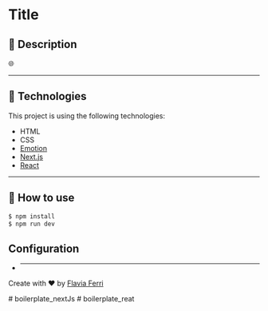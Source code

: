 # Title

## 🔖 Description

🌐

---

## 🚀 Technologies

This project is using the following technologies:

- HTML
- CSS
- [Emotion](https://emotion.sh/docs/introduction)
- [Next.js](https://nextjs.org/)
- [React](https://reactjs.org/)

---

## 🎲 How to use

```bash
$ npm install
$ npm run dev
```

## Configuration

- ***

<p>Create with ❤️ by <a href='https://github.com/flaviaferri' target='_blank'>Flavia Ferri</a></p>
# boilerplate_nextJs
# boilerplate_reat
